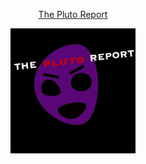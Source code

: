 
<p align="center">
  <a href="https://kofirok.github.io/animeWebsite/">The Pluto Report</a>
</p>

<p align="center">
  <img src="images/favicon.png" alt="ThePlutoReport" width="200"/>
</p>